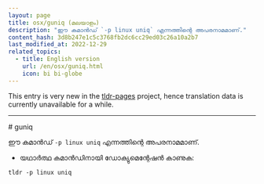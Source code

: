 ```yaml
---
layout: page
title: osx/guniq (മലയാളം)
description: "ഈ കമാൻഡ് `-p linux uniq` എന്നത്തിന്റെ അപരനാമമാണ്."
content_hash: 3d8b247e1c5c3768fb2dc6cc29ed03c26a10a2b7
last_modified_at: 2022-12-29
related_topics:
  - title: English version
    url: /en/osx/guniq.html
    icon: bi bi-globe
---
```


This entry is very new in the [tldr-pages](https://github.com/tldr-pages/tldr) project, hence translation data is currently unavailable for a while.

<hr># guniq

ഈ കമാൻഡ് `-p linux uniq` എന്നത്തിന്റെ അപരനാമമാണ്.

- യഥാർത്ഥ കമാൻഡിനായി ഡോക്യുമെന്റേഷൻ കാണുക:

`tldr -p linux uniq`
